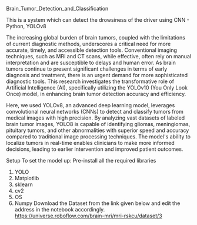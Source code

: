Brain_Tumor_Detection_and_Classification

This is a system which can detect the drowsiness of the driver using CNN - Python, YOLOv8

The increasing global burden of brain tumors, coupled with the limitations of current diagnostic methods, underscores a critical need for more accurate, timely, and accessible detection tools. Conventional imaging techniques, such as MRI and CT scans, while effective, often rely on manual interpretation and are susceptible to delays and human error. As brain tumors continue to present significant challenges in terms of early diagnosis and treatment, there is an urgent demand for more sophisticated diagnostic tools. This research investigates the transformative role of Artificial Intelligence (AI), specifically utilizing the YOLOv10 (You Only Look Once) model, in enhancing brain tumor detection accuracy and efficiency.

Here, we used YOLOv8, an advanced deep learning model, leverages convolutional neural networks (CNNs) to detect and classify tumors from medical images with high precision. By analyzing vast datasets of labeled brain tumor images, YOLO8 is capable of identifying gliomas, meningiomas, pituitary tumors, and other abnormalities with superior speed and accuracy compared to traditional image processing techniques. The model's ability to localize tumors in real-time enables clinicians to make more informed decisions, leading to earlier intervention and improved patient outcomes.

Setup
To set the model up:
Pre-install all the required libraries
1) YOLO
2) Matplotlib
3) sklearn
4) cv2
5) OS
6) Numpy
Download the Dataset from the link given below and edit the address in the notebook accordingly.
https://universe.roboflow.com/brain-mri/mri-rskcu/dataset/3
